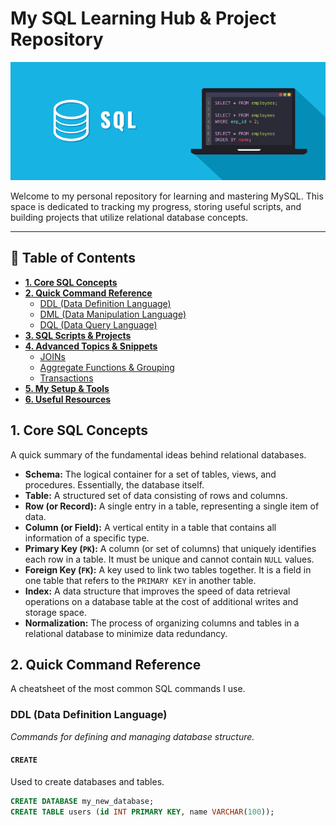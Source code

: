 # My SQL Learning Hub & Project Repository

![MySQL Logo](./Public//static/SQL_Banner.png)

Welcome to my personal repository for learning and mastering MySQL. This space is dedicated to tracking my progress, storing useful scripts, and building projects that utilize relational database concepts.

---

## 📖 Table of Contents

- [**1. Core SQL Concepts**](#1-core-sql-concepts)
- [**2. Quick Command Reference**](#2-quick-command-reference)
  - [DDL (Data Definition Language)](#ddl-data-definition-language)
  - [DML (Data Manipulation Language)](#dml-data-manipulation-language)
  - [DQL (Data Query Language)](#dql-data-query-langauge)
- [**3. SQL Scripts & Projects**](#3-sql-scripts--projects)
- [**4. Advanced Topics & Snippets**](#4-advanced-topics--snippets)
  - [JOINs](#joins)
  - [Aggregate Functions & Grouping](#aggregate-functions--grouping)
  - [Transactions](#transactions)
- [**5. My Setup & Tools**](#5-my-setup--tools)
- [**6. Useful Resources**](#6-useful-resources)


## 1. Core SQL Concepts

A quick summary of the fundamental ideas behind relational databases.

- **Schema:** The logical container for a set of tables, views, and procedures. Essentially, the database itself.
- **Table:** A structured set of data consisting of rows and columns.
- **Row (or Record):** A single entry in a table, representing a single item of data.
- **Column (or Field):** A vertical entity in a table that contains all information of a specific type.
- **Primary Key (`PK`):** A column (or set of columns) that uniquely identifies each row in a table. It must be unique and cannot contain `NULL` values.
- **Foreign Key (`FK`):** A key used to link two tables together. It is a field in one table that refers to the `PRIMARY KEY` in another table.
- **Index:** A data structure that improves the speed of data retrieval operations on a database table at the cost of additional writes and storage space.
- **Normalization:** The process of organizing columns and tables in a relational database to minimize data redundancy.


## 2. Quick Command Reference

A cheatsheet of the most common SQL commands I use.

### DDL (Data Definition Language)
*Commands for defining and managing database structure.*

#### `CREATE`
Used to create databases and tables.
```sql
CREATE DATABASE my_new_database;
CREATE TABLE users (id INT PRIMARY KEY, name VARCHAR(100));
```

<!-- ### DML (Data Manipulation Language)   -->


<!-- ### DQL (Data Query Language) -->